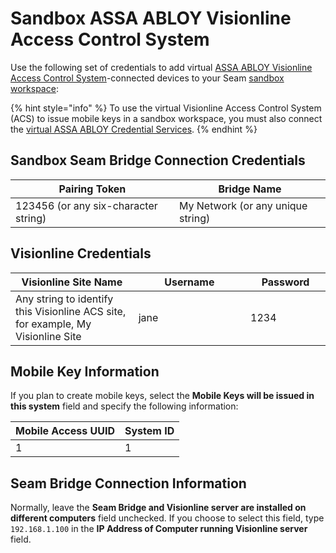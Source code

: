 # Sandbox ASSA ABLOY Visionline Access Control System

Use the following set of credentials to add virtual [ASSA ABLOY Visionline Access Control System](../assa-abloy-visionline-access-control-system-in-development/)-connected devices to your Seam [sandbox workspace](../../core-concepts/workspaces/#sandbox-workspaces):

{% hint style="info" %}
To use the virtual Visionline Access Control System (ACS) to issue mobile keys in a sandbox workspace, you must also connect the [virtual ASSA ABLOY Credential Services](assa-abloy-credential-service-sample-data.md).
{% endhint %}

## Sandbox Seam Bridge Connection Credentials

| Pairing Token                        | Bridge Name                       |
| ------------------------------------ | --------------------------------- |
| 123456 (or any six-character string) | My Network (or any unique string) |

## Visionline Credentials

<table><thead><tr><th width="328">Visionline Site Name</th><th width="282">Username</th><th width="162">Password</th></tr></thead><tbody><tr><td>Any string to identify this Visionline ACS site, for example, My Visionline Site</td><td>jane</td><td>1234</td></tr></tbody></table>

## Mobile Key Information

If you plan to create mobile keys, select the **Mobile Keys will be issued in this system** field and specify the following information:

| Mobile Access UUID | System ID |
| ------------------ | --------- |
| 1                  | 1         |

## Seam Bridge Connection Information

Normally, leave the **Seam Bridge and Visionline server are installed on different computers** field unchecked. If you choose to select this field, type `192.168.1.100` in the **IP Address of Computer running Visionline server** field.
